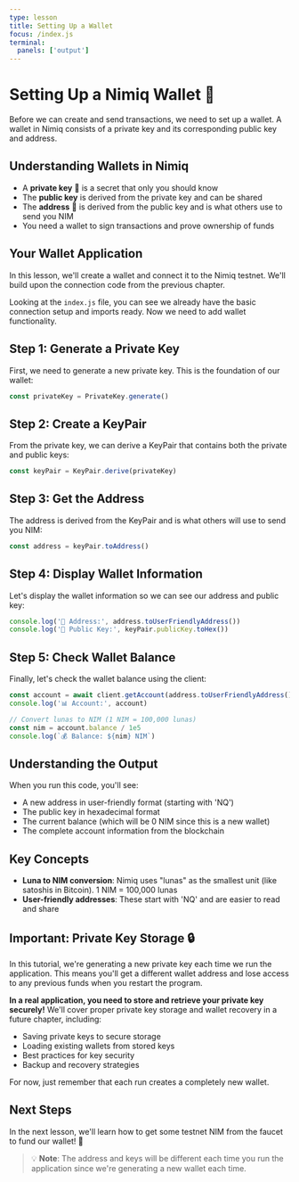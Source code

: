 ```yaml
---
type: lesson
title: Setting Up a Wallet
focus: /index.js
terminal:
  panels: ['output']
---
```


# Setting Up a Nimiq Wallet 🔐

Before we can create and send transactions, we need to set up a wallet. A wallet in Nimiq consists of a private key and its corresponding public key and address.

## Understanding Wallets in Nimiq

- A **private key** 🔑 is a secret that only you should know
- The **public key** is derived from the private key and can be shared
- The **address** 📍 is derived from the public key and is what others use to send you NIM
- You need a wallet to sign transactions and prove ownership of funds

## Your Wallet Application

In this lesson, we'll create a wallet and connect it to the Nimiq testnet. We'll build upon the connection code from the previous chapter.

Looking at the `index.js` file, you can see we already have the basic connection setup and imports ready. Now we need to add wallet functionality.

## Step 1: Generate a Private Key

First, we need to generate a new private key. This is the foundation of our wallet:

```js
const privateKey = PrivateKey.generate()
```

## Step 2: Create a KeyPair

From the private key, we can derive a KeyPair that contains both the private and public keys:

```js
const keyPair = KeyPair.derive(privateKey)
```

## Step 3: Get the Address

The address is derived from the KeyPair and is what others will use to send you NIM:

```js
const address = keyPair.toAddress()
```

## Step 4: Display Wallet Information

Let's display the wallet information so we can see our address and public key:

```js
console.log('📍 Address:', address.toUserFriendlyAddress())
console.log('🔐 Public Key:', keyPair.publicKey.toHex())
```

## Step 5: Check Wallet Balance

Finally, let's check the wallet balance using the client:

```js
const account = await client.getAccount(address.toUserFriendlyAddress())
console.log('📊 Account:', account)

// Convert lunas to NIM (1 NIM = 100,000 lunas)
const nim = account.balance / 1e5
console.log(`💰 Balance: ${nim} NIM`)
```

## Understanding the Output

When you run this code, you'll see:
- A new address in user-friendly format (starting with 'NQ')
- The public key in hexadecimal format
- The current balance (which will be 0 NIM since this is a new wallet)
- The complete account information from the blockchain

## Key Concepts

- **Luna to NIM conversion**: Nimiq uses "lunas" as the smallest unit (like satoshis in Bitcoin). 1 NIM = 100,000 lunas
- **User-friendly addresses**: These start with 'NQ' and are easier to read and share

## Important: Private Key Storage 🔒

In this tutorial, we're generating a new private key each time we run the application. This means you'll get a different wallet address and lose access to any previous funds when you restart the program.

**In a real application, you need to store and retrieve your private key securely!** We'll cover proper private key storage and wallet recovery in a future chapter, including:

- Saving private keys to secure storage
- Loading existing wallets from stored keys
- Best practices for key security
- Backup and recovery strategies

For now, just remember that each run creates a completely new wallet.

## Next Steps

In the next lesson, we'll learn how to get some testnet NIM from the faucet to fund our wallet! 🚰

> 💡 **Note**: The address and keys will be different each time you run the application since we're generating a new wallet each time.
